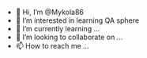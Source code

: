 - 👋 Hi, I’m @Mykola86
- 👀 I’m interested in learning QA sphere 
- 🌱 I’m currently learning ...
- 💞️ I’m looking to collaborate on ...
- 📫 How to reach me ...

<!---
Mykola86/Mykola86 is a ✨ special ✨ repository because its `README.md` (this file) appears on your GitHub profile.
You can click the Preview link to take a look at your changes.
--->
